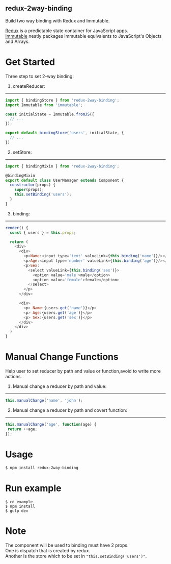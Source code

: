 ## redux-2way-binding
Build two way binding with Redux and Immutable.

[Redux](https://github.com/rackt/redux) is a predictable state container for JavaScript apps.  
[Immutable](https://github.com/hughfdjackson/immutable) neatly packages immutable equivalents to JavaScript's Objects and Arrays.

Get Started
===============

Three step to set 2-way binding:
1. createReducer:
----------------
```js
import { bindingStore } from 'redux-2way-binding';
import Immutable from 'immutable';

const initialState = Immutable.fromJS({
  // ...
});

export default bindingStore('users', initialState, {
  // ...
})
```

2. setStore:
-------------
```js
import { bindingMixin } from 'redux-2way-binding';

@bindingMixin
export default class UserManager extends Component {
  constructor(props) {
    super(props);
    this.setBinding('users');
  }
}
```

3. binding:
-----------
```js
render() {
  const { users } = this.props;

  return (
    <div>
      <div>
        <p>Name:<input type='text' valueLink={this.binding('name')}/></p>
        <p>Age:<input type='number' valueLink={this.binding('age')}/></p>
        <p>Sex:
          <select valueLink={this.binding('sex')}>
            <option value='male'>male</option>
            <option value='female'>female</option>
          </select>
        </p>
      </div>

      <div>
        <p> Name:{users.get('name')}</p>
        <p> Age:{users.get('age')}</p>
        <p> Sex:{users.get('sex')}</p>
      </div>
    </div>
  )
}
```

Manual Change Functions
==========
Help user to set reducer by path and value or function,avoid to write more actions.

1. Manual change a reducer by path and value:
--------------
```js
this.manualChange('name', 'john');
```
2. Manual change a reducer by path and covert function:
--------------
```js
this.manualChange('age', function(age) {
 return ++age;
});
```        

Usage
==========
```sh
$ npm install redux-2way-binding
```  
Run example
==========
```
$ cd example
$ npm install
$ gulp dev
```

Note
==========

The component will be used to binding must have 2 props.  
One is dispatch that is created by redux.  
Another is the store which to be set in `"this.setBinding('users')"`.
